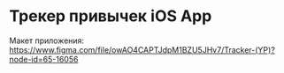 # Трекер привычек iOS App
Макет приложения: https://www.figma.com/file/owAO4CAPTJdpM1BZU5JHv7/Tracker-(YP)?node-id=65-16056
